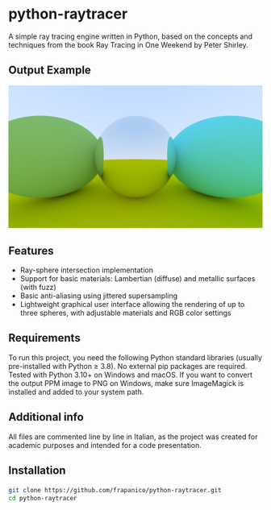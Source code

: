 # python-raytracer
A simple ray tracing engine written in Python, based on the concepts and techniques from the book Ray Tracing in One Weekend by Peter Shirley.

## Output Example
![Pic](image.png)

## Features
- Ray-sphere intersection implementation
- Support for basic materials: Lambertian (diffuse) and metallic surfaces (with fuzz)
- Basic anti-aliasing using jittered supersampling
- Lightweight graphical user interface allowing the rendering of up to three spheres, with adjustable materials and RGB color settings

## Requirements
To run this project, you need the following Python standard libraries (usually pre-installed with Python ≥ 3.8). No external pip packages are required. Tested with Python 3.10+ on Windows and macOS. If you want to convert the output PPM image to PNG on Windows, make sure ImageMagick is installed and added to your system path.

## Additional info
All files are commented line by line in Italian, as the project was created for academic purposes and intended for a code presentation.

## Installation
```bash
git clone https://github.com/frapanico/python-raytracer.git
cd python-raytracer


